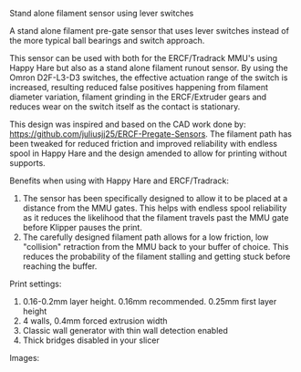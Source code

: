 Stand alone filament sensor using lever switches

A stand alone filament pre-gate sensor that uses lever switches instead of the more typical ball bearings and switch approach.

This sensor can be used with both for the ERCF/Tradrack MMU's using Happy Hare but also as a stand alone filament runout sensor. By using the Omron D2F-L3-D3 switches, the effective actuation range of the switch is increased, resulting reduced false positives happening from filament diameter variation, filament grinding in the ERCF/Extruder gears and reduces wear on the switch itself as the contact is stationary.

This design was inspired and based on the CAD work done by: https://github.com/juliusjj25/ERCF-Pregate-Sensors. The filament path has been tweaked for reduced friction and improved reliability with endless spool in Happy Hare and the design amended to allow for printing without supports.

Benefits when using with Happy Hare and ERCF/Tradrack:
1. The sensor has been specifically designed to allow it to be placed at a distance from the MMU gates. This helps with endless spool reliability as it reduces the likelihood that the filament travels past the MMU gate before Klipper pauses the print.
2. The carefully designed filament path allows for a low friction, low "collision" retraction from the MMU back to your buffer of choice. This reduces the probability of the filament stalling and getting stuck before reaching the buffer.

Print settings:
1. 0.16-0.2mm layer height. 0.16mm recommended. 0.25mm first layer height
2. 4 walls, 0.4mm forced extrusion width
3. Classic wall generator with thin wall detection enabled
4. Thick bridges disabled in your slicer

Images:

